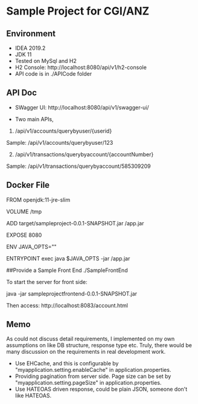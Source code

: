 # Sample Project for CGI/ANZ

## Environment

- IDEA 2019.2
- JDK 11
- Tested on MySql and H2
- H2 Console: http://localhost:8080/api/v1/h2-console
- API code is in ./APICode folder

## API Doc

- SWagger UI: http://localhost:8080/api/v1/swagger-ui/

- Two main APIs,
1. /api/v1/accounts/querybyuser/{userid} 

  Sample: /api/v1/accounts/querybyuser/123
  
2. /api/v1/transactions/querybyaccount/{accountNumber}

  Sample: /api/v1/transactions/querybyaccount/585309209

## Docker File

FROM openjdk:11-jre-slim

VOLUME /tmp

ADD target/sampleproject-0.0.1-SNAPSHOT.jar /app.jar

EXPOSE 8080

ENV JAVA_OPTS=""

ENTRYPOINT exec java $JAVA_OPTS -jar /app.jar

##Provide a Sample Front End ./SampleFrontEnd

To start the server for front side:

java -jar sampleprojectfrontend-0.0.1-SNAPSHOT.jar

Then access:
http://localhost:8083/account.html 

## Memo 
As could not discuss detail requirements, I implemented on my own assumptions on like DB structure, response type etc. Truly, there would be many discussion on the requirements in real development work.   

- Use EHCache, and this is configurable by "myapplication.setting.enableCache" in application.properties.
- Providing pagination from server side. Page size can be set by "myapplication.setting.pageSize" in application.properties.
- Use HATEOAS driven response, could be plain JSON, someone don't like HATEOAS.
